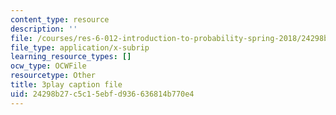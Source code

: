 ```yaml
---
content_type: resource
description: ''
file: /courses/res-6-012-introduction-to-probability-spring-2018/24298b27c5c15ebfd936636814b770e4_l6YYHaV1aGc.srt
file_type: application/x-subrip
learning_resource_types: []
ocw_type: OCWFile
resourcetype: Other
title: 3play caption file
uid: 24298b27-c5c1-5ebf-d936-636814b770e4
---
```

